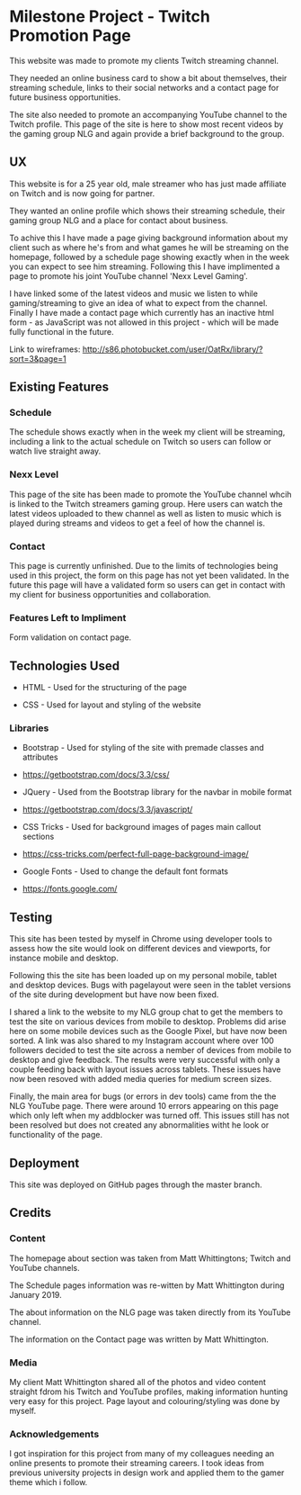 # Milestone Project - Twitch Promotion Page 

This website was made to promote my clients Twitch streaming channel.

They needed an online business card to show a bit about themselves, their streaming schedule, links to their social networks and
a contact page for future business opportunities.

The site also needed to promote an accompanying YouTube channel to the Twitch profile. This page of the site is here to show most
recent videos by the gaming group NLG and again provide a brief background to the group.


## UX

This website is for a 25 year old, male streamer who has just made affiliate on Twitch and is now going for partner. 

They wanted an online profile which shows their streaming schedule, their gaming group NLG and a place for contact about business.

To achive this I have made a page giving background information about my client such as where he's from and what games he will be 
streaming on the homepage, followed by a schedule page showing exactly when in the week you can expect to see him streaming. Following 
this I have implimented a page to promote his joint YouTube channel 'Nexx Level Gaming'. 

I have linked some of the latest videos and music we listen to while gaming/streaming to give an idea of what to expect from the channel. Finally I have made a contact page 
which currently has an inactive html form - as JavaScript was not allowed in this project - which will be made fully functional in 
the future. 

Link to wireframes: http://s86.photobucket.com/user/OatRx/library/?sort=3&page=1

## Existing Features

### Schedule

The schedule shows exactly when in the week my client will be streaming, including a link to the actual schedule on Twitch so users
can follow or watch live straight away.

### Nexx Level

This page of the site has been made to promote the YouTube channel whcih is linked to the Twitch streamers gaming group. Here users 
can watch the latest videos uploaded to thew channel as well as listen to music which is played during streams and videos to get a feel 
of how the channel is. 

### Contact

This page is currently unfinished. Due to the limits of technologies being used in this project, the form on this page has not yet
been validated. In the future this page will have a validated form so users can get in contact with my client for business opportunities 
and collaboration.

### Features Left to Impliment

Form validation on contact page. 

## Technologies Used

- HTML - Used for the structuring of the page

- CSS - Used for layout and styling of the website

### Libraries

- Bootstrap - Used for styling of the site with premade classes and attributes
- https://getbootstrap.com/docs/3.3/css/

- JQuery - Used from the Bootstrap library for the navbar in mobile format 
- https://getbootstrap.com/docs/3.3/javascript/

- CSS Tricks - Used for background images of pages main callout sections 
- https://css-tricks.com/perfect-full-page-background-image/

- Google Fonts - Used to change the default font formats 
- https://fonts.google.com/

## Testing

This site has been tested by myself in Chrome using developer tools to assess how the site would look on different devices
and viewports, for instance mobile and desktop.

Following this the site has been loaded up on my personal mobile, tablet and desktop devices. Bugs with pagelayout were seen 
in the tablet versions of the site during development but have now been fixed. 

I shared a link to the website to my NLG group chat to get the members to test the site on various devices from mobile to desktop.
Problems did arise here on some mobile devices such as the Google Pixel, but have now been sorted. A link was also shared to my 
Instagram account where over 100 followers decided to test the site across a nember of devices from mobile to desktop and give 
feedback. The results were very successful with only a couple feeding back with layout issues across tablets. These issues have 
now been resoved with added media queries for medium screen sizes. 

Finally, the main area for bugs (or errors in dev tools) came from the the NLG YouTube page. There were around 10 errors appearing
on this page which only left when my addblocker was turned off. This issues still has not been resolved but does not created any 
abnormalities witht he look or functionality of the page. 

## Deployment

This site was deployed on GitHub pages through the master branch.

## Credits

### Content

The homepage about section was taken from Matt Whittingtons; Twitch and YouTube channels.

The Schedule pages information was re-witten by Matt Whittington during January 2019.

The about information on the NLG page was taken directly from its YouTube channel.

The information on the Contact page was written by Matt Whittington.

### Media

My client Matt Whittington shared all of the photos and video content straight fdrom his Twitch and YouTube profiles, making information
hunting very easy for this project. Page layout and colouring/styling was done by myself.

### Acknowledgements 

I got inspiration for this project from many of my colleagues needing an online presents to promote their streaming careers.
I took ideas from previous university projects in design work and applied them to the gamer theme which i follow.